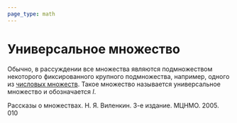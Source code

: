 ```yaml
---
page_type: math
---
```


# Универсальное множество

Обычно, в рассуждении все множества являются подмножеством некоторого фиксированного крупного подмножества, например, одного из [числовых множеств](20221030192444.md). Такое множество называется универсальное множество и обозначается $I$.

Рассказы о множествах. Н. Я. Виленкин. 3-е издание. МЦНМО. 2005. 010

